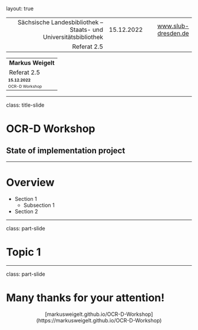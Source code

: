 layout: true
  
<div class="my-header"></div>

<div class="my-footer">
  <table>
    <tr>
      <td style="text-align:right">Sächsische Landesbibliothek – Staats- und Universitätsbibliothek</td>
      <td>15.12.2022</td>
      <td style="text-align:right"><a href="https://www.slub-dresden.de/">www.slub-dresden.de</a></td>
    </tr>
    <tr>
      <td style="text-align:right">Referat 2.5</td>
      <td />
    </tr>
  </table>
</div>

<div class="my-title-footer">
  <table>
    <tr>
      <td style="text-align:left"><b>Markus Weigelt</b></td>
    </tr>
    <tr>
      <td style="text-align:left">Referat 2.5</td>
    </tr>
    <tr>
      <td style="font-size:8pt"><b>15.12.2022</b></td>
    </tr>
    <tr>
      <td style="font-size:8pt">OCR-D Workshop</td>
    </tr>
  </table>
</div>

---

class: title-slide

# OCR-D Workshop 
## State of implementation project 

---

# Overview

- Section 1
  + Subsection 1
- Section 2

---

class: part-slide

# Topic 1

---

class: part-slide

# Many thanks for your attention!

<center>
[markusweigelt.github.io/OCR-D-Workshop](https://markusweigelt.github.io/OCR-D-Workshop)
</center>
